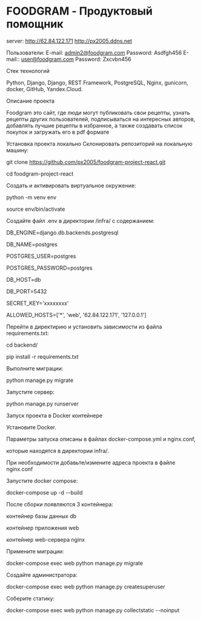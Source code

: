 # FOODGRAM - Продуктовый помощник

server: http://62.84.122.171
http://px2005.ddns.net

Пользователи:
E-mail: admin2@foodgram.com
Password: Asdfgh456
E-mail:: user@foodgram.com
Password: Zxcvbn456

Стек технологий

Python, Django, Django, REST Framework, PostgreSQL, Nginx, gunicorn,
docker, GitHub, Yandex.Cloud.

Описание проекта

Foodgram это сайт, где люди могут публиковать свои рецепты, узнать рецепты 
других пользователей, подписываться на интересных авторов, 
добавлять лучшие рецепты в избранное,
а также создавать список покупок и загружать его в pdf формате

Установка проекта локально
Склонировать репозиторий на локальную машину:

git clone https://github.com/px2005/foodgram-project-react.git

cd foodgram-project-react

Cоздать и активировать виртуальное окружение:

python -m venv env

source env/bin/activate

Cоздайте файл .env в директории /infra/ с содержанием:

DB_ENGINE=django.db.backends.postgresql

DB_NAME=postgres

POSTGRES_USER=postgres

POSTGRES_PASSWORD=postgres

DB_HOST=db

DB_PORT=5432

SECRET_KEY='xxxxxxxx'

ALLOWED_HOSTS=['*', 'web', '62.84.122.171', '127.0.0.1']


Перейти в директирию и установить зависимости из файла requirements.txt:

cd backend/

pip install -r requirements.txt

Выполните миграции:

python manage.py migrate

Запустите сервер:

python manage.py runserver

Запуск проекта в Docker контейнере

Установите Docker.

Параметры запуска описаны в файлах docker-compose.yml и nginx.conf,

которые находятся в директории infra/.

При необходимости добавьте/измените адреса проекта в файле nginx.conf

Запустите docker compose:

docker-compose up -d --build

После сборки появляются 3 контейнера:

контейнер базы данных db

контейнер приложения web

контейнер web-сервера nginx

Примените миграции:

docker-compose exec web python manage.py migrate

Создайте администратора:

docker-compose exec web python manage.py createsuperuser

Соберите статику:

docker-compose exec web python manage.py collectstatic --noinput
